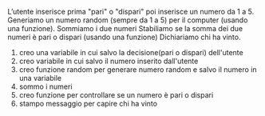 L’utente inserisce prima  "pari" o "dispari" poi inserisce un numero da 1 a 5. Generiamo un numero random (sempre da 1 a 5) per il computer (usando una funzione).
Sommiamo i due numeri
Stabiliamo se la somma dei due numeri è pari o dispari (usando una funzione)
Dichiariamo chi ha vinto.

1) creo una variabile in cui salvo la decisione(pari o dispari) dell'utente
2) creo variabile in cui salvo il numero inserito dall'utente
3) creo funzione random per generare numero random e salvo il numero in una variabile
4) sommo i numeri
5) creo funzione per controllare se un numero è pari o dispari
6) stampo messaggio per capire chi ha vinto